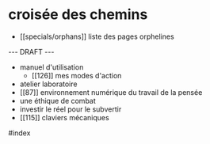 # croisée des chemins

- [[specials/orphans]] liste des pages orphelines

--- DRAFT ---

- manuel d'utilisation
	- [[126]] mes modes d'action
- atelier laboratoire
- [[87]] environnement numérique du travail de la pensée
- une éthique de combat
- investir le réel pour le subvertir
- [[115]] claviers mécaniques


#index
